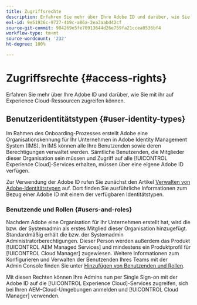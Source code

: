 ```yaml
---
title: Zugriffsrechte
description: Erfahren Sie mehr über Ihre Adobe ID und darüber, wie Sie mit ihr auf Experience Cloud-Ressourcen zugreifen können.
exl-id: 9e51936c-9727-4b9c-a86a-2ea3aabd42cf
source-git-commit: 984269e5fe70913644d26e759fa21ccea0536bf4
workflow-type: tm+mt
source-wordcount: '232'
ht-degree: 100%

---
```



# Zugriffsrechte {#access-rights}

Erfahren Sie mehr über Ihre Adobe ID und darüber, wie Sie mit ihr auf Experience Cloud-Ressourcen zugreifen können.

## Benutzeridentitätstypen {#user-identity-types}

Im Rahmen des Onboarding-Prozesses erstellt Adobe eine Organisationskennung für Ihr Unternehmen in Adobe Identity Management System (IMS). In IMS können alle Ihre Benutzenden sowie deren Berechtigungen verwaltet werden. Sämtliche Benutzenden, die Mitglieder dieser Organisation sein müssen und Zugriff auf alle [!UICONTROL Experience Cloud]-Services erhalten, müssen über eine eigene Adobe ID verfügen.

Zur Verwendung der Adobe ID rufen Sie zunächst den Artikel [Verwalten von Adobe-Identitätstypen](https://helpx.adobe.com/de/enterprise/using/identity.html) auf. Dort finden Sie ausführliche Informationen zum Bezug einer Adobe ID mit einem der verfügbaren Identitätstypen.

### Benutzende und Rollen {#users-and-roles}

Nachdem Adobe eine Organisation für Ihr Unternehmen erstellt hat, wird die bzw. der Systemadmin als erstes Mitglied dieser Organisation hinzugefügt. Standardmäßig erhält die bzw. der Systemadmin Administratorberechtigungen. Dieser Person werden außerdem das Produkt [!UICONTROL AEM Managed Services] und mindestens ein Produktprofil für [!UICONTROL Cloud Manager] zugewiesen. Weitere Informationen zum Konfigurieren und Verwalten der Benutzenden Ihres Teams mit der Admin Console finden Sie unter [Hinzufügen von Benutzenden und Rollen](/help/requirements/users-and-roles.md).

Mit diesen Rechten können Ihre Admins nun per Single Sign-on mit der Adobe ID auf die [!UICONTROL Experience Cloud]-Services zugreifen, sich bei Ihren AEM-Cloud-Umgebungen anmelden und [!UICONTROL Cloud Manager] verwenden.
